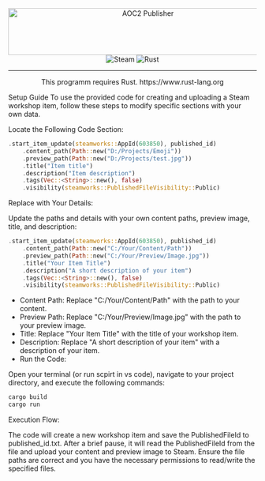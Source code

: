 <div align="center">
  <img src="https://images.cooltext.com/5704142.gif" width="551" height="95" alt="AOC2 Publisher" />
  <div>
  <div>
    <img src="https://img.shields.io/badge/Steam-%23000000.svg?logo=steam&logoColor=white" alt="Steam"/>
    <img src="https://img.shields.io/badge/Rust-%23000000.svg?e&logo=rust&logoColor=white" alt="Rust"/>
    
  </div>
<hr>
This programm requires Rust.
https://www.rust-lang.org

<div align="left">


  Setup Guide
  To use the provided code for creating and uploading a Steam workshop item, follow these steps to modify specific sections with your own data.



Locate the Following Code Section:
```rust
.start_item_update(steamworks::AppId(603850), published_id)
    .content_path(Path::new("D:/Projects/Emoji"))
    .preview_path(Path::new("D:/Projects/test.jpg"))
    .title("Item title")
    .description("Item description")
    .tags(Vec::<String>::new(), false)
    .visibility(steamworks::PublishedFileVisibility::Public)
```
Replace with Your Details:

Update the paths and details with your own content paths, preview image, title, and description:
```rust
.start_item_update(steamworks::AppId(603850), published_id)
    .content_path(Path::new("C:/Your/Content/Path"))
    .preview_path(Path::new("C:/Your/Preview/Image.jpg"))
    .title("Your Item Title")
    .description("A short description of your item")
    .tags(Vec::<String>::new(), false)
    .visibility(steamworks::PublishedFileVisibility::Public)
```
- Content Path: Replace "C:/Your/Content/Path" with the path to your content.
- Preview Path: Replace "C:/Your/Preview/Image.jpg" with the path to your preview image.
- Title: Replace "Your Item Title" with the title of your workshop item.
- Description: Replace "A short description of your item" with a description of your item.
- Run the Code:

Open your terminal (or run scpirt in vs code), navigate to your project directory, and execute the following commands:
```rust
cargo build
cargo run
```
Execution Flow:

The code will create a new workshop item and save the PublishedFileId to published_id.txt.
After a brief pause, it will read the PublishedFileId from the file and upload your content and preview image to Steam.
Ensure the file paths are correct and you have the necessary permissions to read/write the specified files.
</div>
